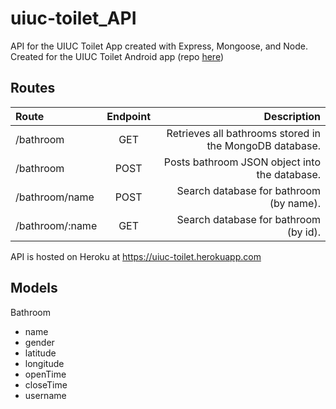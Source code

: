 # uiuc-toilet_API
API for the UIUC Toilet App created with Express, Mongoose, and Node. Created for the UIUC Toilet Android app (repo [here](https://github.com/calebchow9/uiuc-toilet_android))

## Routes
| Route       | Endpoint   | Description     |
| :------------- | :----------: | -----------: |
|  /bathroom | GET   | Retrieves all bathrooms stored in the MongoDB database.    |
| /bathroom   | POST | Posts bathroom JSON object into the database. |
| /bathroom/name   | POST | Search database for bathroom (by name). |
| /bathroom/:name   | GET | Search database for bathroom (by id). |

API is hosted on Heroku at https://uiuc-toilet.herokuapp.com

## Models
Bathroom
* name
* gender
* latitude
* longitude
* openTime
* closeTime
* username
